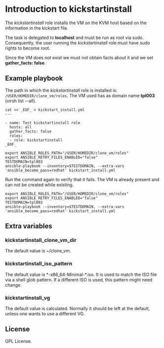 # Introduction to kickstartinstall

The *kickstartinstall* role installs the VM on the KVM host
based on the information in the kickstart file.

The task is delegated to **localhost** and must be run as
root via sudo. Consequently, the user running the
*kickstartinstall* role must have sudo rights to become root.

Since the VM does not exist we must not obtain facts about
it and we set **gather_facts: false**.

## Example playbook

The path in which the *kickstartinstall* role is installed is:
`/USER/HOMEDIR/clone_vm/roles`. The VM used has as domain name
**tpl003** (virsh list --all).

```
cat << _EOF_ > kickstart_install.yml
---

- name: Test kickstartinstall role
  hosts: all
  gather_facts: false
  roles:
  - role: kickstartinstall
_EOF_

export ANSIBLE_ROLES_PATH="/USER/HOMEDIR/clone_vm/roles"
export ANSIBLE_RETRY_FILES_ENABLED="false"
TESTDOMAIN=tpl003
ansible-playbook --inventory=$TESTDOMAIN, --extra-vars 'ansible_become_pass=redhat' kickstart_install.yml
```

Run the command again to verify that it fails. The VM is
already present and can not be created while existing.

```
export ANSIBLE_ROLES_PATH="/USER/HOMEDIR/clone_vm/roles"
export ANSIBLE_RETRY_FILES_ENABLED="false"
TESTDOMAIN=tpl003
ansible-playbook --inventory=$TESTDOMAIN, --extra-vars 'ansible_become_pass=redhat' kickstart_install.yml
```

## Extra variables

### kickstartinstall\_clone\_vm\_dir

The default value is ~/clone\_vm.

### kickstartinstall\_iso\_pattern

The default value is \*-x86\_64-Minimal-\*.iso. It is used
to match the ISO file via a shell glob pattern. If a
different ISO is used, this pattern might need change.

### kickstartinstall\_vg

The default value is calculated. Normally it should be left
at the default, unless one wants to use a different VG.

## License
GPL License.
